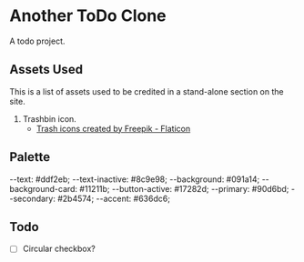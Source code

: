 # Another ToDo Clone

A todo project.

## Assets Used

This is a list of assets used to be credited in a stand-alone section on the site.

1. Trashbin icon.
   - <a href="https://www.flaticon.com/free-icons/trash" title="trash icons">Trash icons created by Freepik - Flaticon</a>

## Palette

--text: #ddf2eb;
--text-inactive: #8c9e98;
--background: #091a14;
--background-card: #11211b;
--button-active: #17282d;
--primary: #90d6bd;
--secondary: #2b4574;
--accent: #636dc6;

## Todo

- [ ] Circular checkbox?
